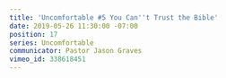 ```yaml
---
title: 'Uncomfortable #5 You Can''t Trust the Bible'
date: 2019-05-26 11:30:00 -07:00
position: 17
series: Uncomfortable
communicator: Pastor Jason Graves
vimeo_id: 338618451
---
```


